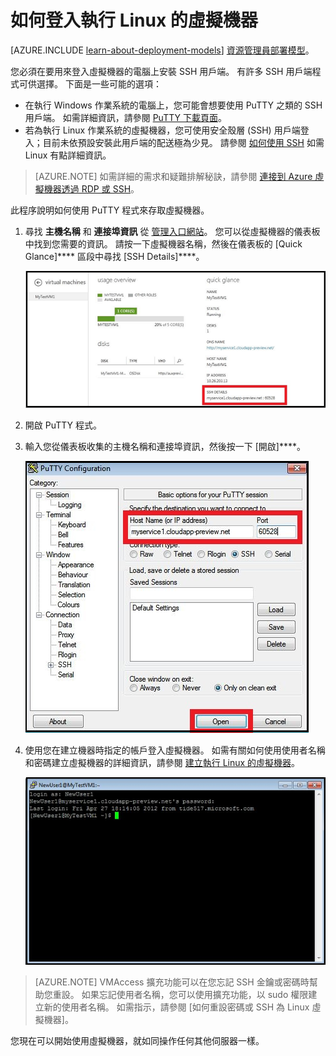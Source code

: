 <properties
    pageTitle="登入 Azure 中的 Linux VM | Microsoft Azure"
    description="了解如何登入執行 Linux 的 Azure 虛擬機器，方法是使用安全殼層 (SSH) 用戶端。"
    services="virtual-machines"
    documentationCenter=""
    authors="squillace"
    manager="timlt"
    editor=""
    tags="azure-service-management"/>

<tags
    ms.service="virtual-machines"
    ms.workload="infrastructure-services"
    ms.tgt_pltfrm="vm-linux"
    ms.devlang="na"
    ms.topic="article"
    ms.date="12/08/2015"
    ms.author="rasquill"/>



# 如何登入執行 Linux 的虛擬機器

[AZURE.INCLUDE [learn-about-deployment-models](../../includes/learn-about-deployment-models-classic-include.md)] [資源管理員部署模型](virtual-machines-linux-tutorial-portal-rm.md)。

您必須在要用來登入虛擬機器的電腦上安裝 SSH 用戶端。 有許多 SSH 用戶端程式可供選擇。 下面是一些可能的選項：

- 在執行 Windows 作業系統的電腦上，您可能會想要使用 PuTTY 之類的 SSH 用戶端。 如需詳細資訊，請參閱 [PuTTY 下載頁面](http://www.chiark.greenend.org.uk/~sgtatham/putty/download.html)。
- 若為執行 Linux 作業系統的虛擬機器，您可使用安全殼層 (SSH) 用戶端登入；目前未依預設安裝此用戶端的配送極為少見。 請參閱 [如何使用 SSH](virtual-machines-linux-use-ssh-key.md) 如需 Linux 有點詳細資訊。


>[AZURE.NOTE] 如需詳細的需求和疑難排解秘訣，請參閱 [連接到 Azure 虛擬機器透過 RDP 或 SSH](http://go.microsoft.com/fwlink/p/?LinkId=398294)。

此程序說明如何使用 PuTTY 程式來存取虛擬機器。

1. 尋找 **主機名稱** 和 **連接埠資訊** 從 [管理入口網站](http://manage.windowsazure.com)。 您可以從虛擬機器的儀表板中找到您需要的資訊。 請按一下虛擬機器名稱，然後在儀表板的 [Quick Glance]**** 區段中尋找 [SSH Details]****。

    ![取得 SSH 詳細資料](./media/virtual-machines-linux-how-to-log-on/sshdetails.png)

2. 開啟 PuTTY 程式。

3. 輸入您從儀表板收集的主機名稱和連接埠資訊，然後按一下 [開啟]****。

    ![開啟 PuTTY](./media/virtual-machines-linux-how-to-log-on/putty.png)

4. 使用您在建立機器時指定的帳戶登入虛擬機器。 如需有關如何使用使用者名稱和密碼建立虛擬機器的詳細資訊，請參閱 [建立執行 Linux 的虛擬機器](virtual-machines-linux-tutorial.md)。

    ![登入虛擬機器](./media/virtual-machines-linux-how-to-log-on/sshlogin.png)

>[AZURE.NOTE] VMAccess 擴充功能可以在您忘記 SSH 金鑰或密碼時幫助您重設。 如果忘記使用者名稱，您可以使用擴充功能，以 sudo 權限建立新的使用者名稱。 如需指示，請參閱 [如何重設密碼或 SSH 為 Linux 虛擬機器]。

您現在可以開始使用虛擬機器，就如同操作任何其他伺服器一樣。



[how to reset a password or ssh for linux virtual machines]: http://go.microsoft.com/fwlink/p/?LinkId=512138 


